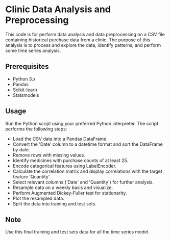 # Clinic Data Analysis and Preprocessing
This code is for perform data analysis and data preprocessing on a CSV file containing historical purchase data from a clinic. The purpose of this analysis is to process and explore the data, identify patterns, and perform some time series analysis.

## Prerequisites

- Python 3.x
- Pandas
- Scikit-learn
- Statsmodels

## Usage
Run the Python script using your preferred Python interpreter. The script performs the following steps:

- Load the CSV data into a Pandas DataFrame.
- Convert the 'Date' column to a datetime format and sort the DataFrame by date.
- Remove rows with missing values.
- Identify medicines with purchase counts of at least 25.
- Encode categorical features using LabelEncoder.
- Calculate the correlation matrix and display correlations with the target feature 'Quantity'.
- Select relevant columns ('Date' and 'Quantity') for further analysis.
- Resample data on a weekly basis and visualize.
- Perform Augmented Dickey-Fuller test for stationarity.
- Plot the resampled data.
- Split the data into training and test sets.

## Note
Use this final training and test sets data for all the time series model.
